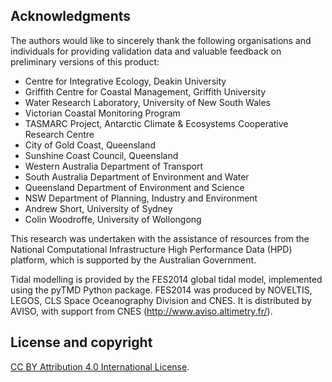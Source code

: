 ## Acknowledgments

The authors would like to sincerely thank the following organisations and individuals for providing validation data and valuable feedback on preliminary versions of this product: 

-   Centre for Integrative Ecology, Deakin University 
-   Griffith Centre for Coastal Management, Griffith University 
-   Water Research Laboratory, University of New South Wales
-   Victorian Coastal Monitoring Program
-   TASMARC Project, Antarctic Climate & Ecosystems Cooperative Research Centre 
-   City of Gold Coast, Queensland 
-   Sunshine Coast Council, Queensland 
-   Western Australia Department of Transport
-   South Australia Department of Environment and Water
-   Queensland Department of Environment and Science
-   NSW Department of Planning, Industry and Environment
-   Andrew Short, University of Sydney
-   Colin Woodroffe, University of Wollongong

This research was undertaken with the assistance of resources from the National Computational Infrastructure High Performance Data (HPD) platform, which is supported by the Australian Government.

Tidal modelling is provided by the FES2014 global tidal model, implemented using the pyTMD Python package. FES2014 was produced by NOVELTIS, LEGOS, CLS Space Oceanography Division and CNES. It is distributed by AVISO, with support from CNES (<http://www.aviso.altimetry.fr/>).

## License and copyright

[CC BY Attribution 4.0 International License](https://creativecommons.org/licenses/by/4.0/).

